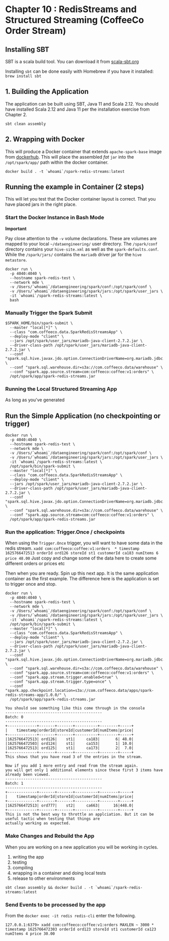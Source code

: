 # Chapter 10 : RedisStreams and Structured Streaming (CoffeeCo Order Stream)

## Installing SBT
SBT is a scala build tool. You can download it from [scala-sbt.org](https://www.scala-sbt.org/)

Installing `sbt` can be done easily with Homebrew if you have it installed: `brew install sbt`

## 1. Building the Application
The application can be built using SBT, Java 11 and Scala 2.12.
You should have installed Scala 2.12 and Java 11 per the installation exercise from Chapter 2.

~~~
sbt clean assembly
~~~

## 2. Wrapping with Docker
This will produce a Docker container that extends `apache-spark-base` image from [dockerhub](https://hub.docker.com/repository/docker/newfrontdocker/apache-spark-base).
This will place the assembled *fat* `jar` into the `/opt/spark/app/` path within the docker container.
~~~
docker build . -t `whoami`/spark-redis-streams:latest
~~~

## Running the example in Container (2 steps)
This will let you test that the Docker container layout is correct. That you have placed jars in the right place.

### Start the Docker Instance in Bash Mode
**Important**

Pay close attention to the `-v` volume declarations. These are volumes are mapped to your local `~/dataengineering/` user directory. The `/spark/conf` directory contains your `hive-site.xml` as well as the `spark-defaults.conf`. While the `/spark/jars/` contains the `mariadb` driver jar for the `hive metastore`.

~~~
docker run \
  -p 4040:4040 \
  --hostname spark-redis-test \
  --network mde \
  -v /Users/`whoami`/dataengineering/spark/conf:/opt/spark/conf \
  -v /Users/`whoami`/dataengineering/spark/jars:/opt/spark/user_jars \
  -it `whoami`/spark-redis-streams:latest \
  bash
~~~

### Manually Trigger the Spark Submit
~~~
$SPARK_HOME/bin/spark-submit \
  --master "local[*]" \
  --class "com.coffeeco.data.SparkRedisStreamsApp" \
  --deploy-mode "client" \
  --jars /opt/spark/user_jars/mariadb-java-client-2.7.2.jar \
  --driver-class-path /opt/spark/user_jars/mariadb-java-client-2.7.2.jar \
  --conf "spark.sql.hive.javax.jdo.option.ConnectionDriverName=org.mariadb.jdbc.Driver" \
  --conf "spark.sql.warehouse.dir=s3a://com.coffeeco.data/warehouse" \
  --conf "spark.app.source.stream=com:coffeeco:coffee:v1:orders" \
  /opt/spark/app/spark-redis-streams.jar
~~~

### Running the Local Structured Streaming App
As long as you've generated

## Run the Simple Application (no checkpointing or trigger)
~~~
docker run \
  -p 4040:4040 \
  --hostname spark-redis-test \
  --network mde \
  -v /Users/`whoami`/dataengineering/spark/conf:/opt/spark/conf \
  -v /Users/`whoami`/dataengineering/spark/jars:/opt/spark/user_jars \
  -it `whoami`/spark-redis-streams:latest \
  /opt/spark/bin/spark-submit \
  --master "local[*]" \
  --class "com.coffeeco.data.SparkRedisStreamsApp" \
  --deploy-mode "client" \
  --jars /opt/spark/user_jars/mariadb-java-client-2.7.2.jar \
  --driver-class-path /opt/spark/user_jars/mariadb-java-client-2.7.2.jar \
  --conf "spark.sql.hive.javax.jdo.option.ConnectionDriverName=org.mariadb.jdbc.Driver" \
  --conf "spark.sql.warehouse.dir=s3a://com.coffeeco.data/warehouse" \
  --conf "spark.app.source.stream=com:coffeeco:coffee:v1:orders" \
  /opt/spark/app/spark-redis-streams.jar
~~~

### Run the application: Trigger.Once / checkpoints
When using the `Trigger.Once` trigger, you will want to have some data in the redis stream.
`xadd com:coffeeco:coffee:v1:orders  * timestamp 1625766472513 orderId ord126 storeId st1 customerId ca183 numItems 6 price 48.00`
Just copy and change some of the data here to create some different orders or prices etc

Then when you are ready. Spin up this next app. It is the same application container as the first example.
The difference here is the application is set to trigger once and stop. 
 
~~~
docker run \
  -p 4040:4040 \
  --hostname spark-redis-test \
  --network mde \
  -v /Users/`whoami`/dataengineering/spark/conf:/opt/spark/conf \
  -v /Users/`whoami`/dataengineering/spark/jars:/opt/spark/user_jars \
  -it `whoami`/spark-redis-streams:latest \
  /opt/spark/bin/spark-submit \
  --master "local[*]" \
  --class "com.coffeeco.data.SparkRedisStreamsApp" \
  --deploy-mode "client" \
  --jars /opt/spark/user_jars/mariadb-java-client-2.7.2.jar \
  --driver-class-path /opt/spark/user_jars/mariadb-java-client-2.7.2.jar \
  --conf "spark.sql.hive.javax.jdo.option.ConnectionDriverName=org.mariadb.jdbc.Driver" \
  --conf "spark.sql.warehouse.dir=s3a://com.coffeeco.data/warehouse" \
  --conf "spark.app.source.stream=com:coffeeco:coffee:v1:orders" \
  --conf "spark.app.stream.trigger.enabled=true" \
  --conf "spark.app.stream.trigger.type=once" \
  --conf "spark.app.checkpoint.location=s3a://com.coffeeco.data/apps/spark-redis-streams-app/1.0.0/" \
  /opt/spark/app/spark-redis-streams.jar
~~~

~~~
You should see something like this come through in the console
-------------------------------------------
Batch: 0
-------------------------------------------
+-------------+-------+-------+----------+--------+-----+
|    timestamp|orderId|storeId|customerId|numItems|price|
+-------------+-------+-------+----------+--------+-----+
|1625766472513| ord126|    st1|     ca183|       6| 48.0|
|1625766472503| ord124|    st1|     ca153|       1| 10.0|
|1625766472513| ord125|    st1|     ca173|       2|  7.0|
+-------------+-------+-------+----------+--------+-----+
This shows that you have read 3 of the entries in the stream.

Now if you add 1 more entry and read from the stream again.
you will get only 1 additional elements since these first 3 items have already been viewed.
-------------------------------------------
Batch: 1
-------------------------------------------
+-------------+-------+-------+----------+--------+-----+
|    timestamp|orderId|storeId|customerId|numItems|price|
+-------------+-------+-------+----------+--------+-----+
|1625766472513| ord777|    st2|     ca663|      16|448.0|
+-------------+-------+-------+----------+--------+-----+
This is not the best way to throttle an applciation. But it can be useful tactic when testing that things are 
actually working as expected. 
~~~



### Make Changes and Rebuild the App
When you are working on a new application you will be working in cycles. 
1. writing the app
2. testing
3. compiling
4. wrapping in a container and doing local tests
5. release to other environments

~~~
sbt clean assembly && docker build . -t `whoami`/spark-redis-streams:latest 
~~~

### Send Events to be processed by the app
From the `docker exec -it redis redis-cli` enter the following.
~~~
127.0.0.1:6379> xadd com:coffeeco:coffee:v1:orders MAXLEN ~ 3000 * timestamp 1625766472303 orderId ord123 storeId st1 customerId ca123 numItems 4 price 30.00
~~~
